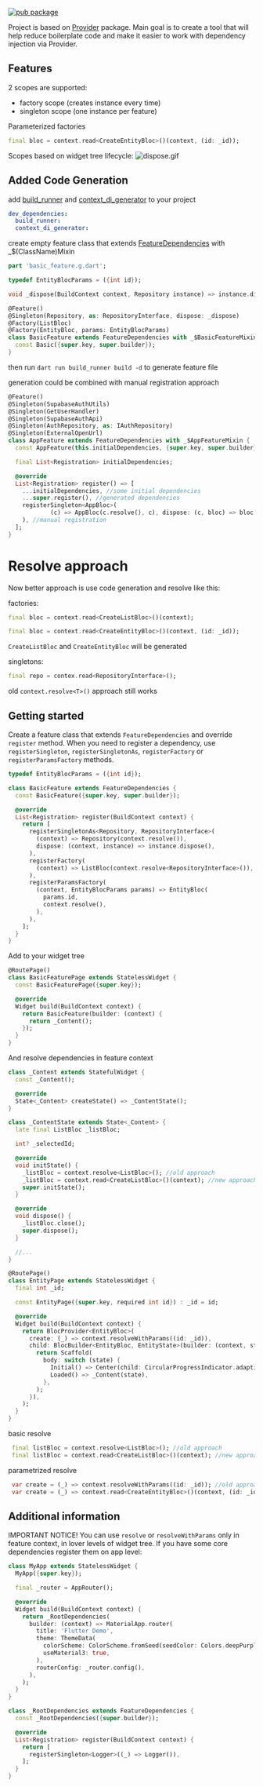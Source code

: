 <!--
This README describes the package. If you publish this package to pub.dev,
this README's contents appear on the landing page for your package.

For information about how to write a good package README, see the guide for
[writing package pages](https://dart.dev/tools/pub/writing-package-pages).

For general information about developing packages, see the Dart guide for
[creating packages](https://dart.dev/guides/libraries/create-packages)
and the Flutter guide for
[developing packages and plugins](https://flutter.dev/to/develop-packages).
-->
[![pub package](https://img.shields.io/pub/v/context_di.svg)](https://pub.dev/packages/context_di)

Project is based on [Provider](https://pub.dev/packages/provider) package.
Main goal is to create a tool that will help reduce boilerplate code and
make it easier to work with dependency injection via Provider.

## Features
2 scopes are supported:
- factory scope (creates instance every time)
- singleton scope (one instance per feature)

Parameterized factories
```dart
final bloc = context.read<CreateEntityBloc>()(context, (id: _id));
```

Scopes based on widget tree lifecycle:
![dispose.gif](dispose.gif)

## Added Code Generation

add [build_runner](https://pub.dev/packages/build_runner) and [context_di_generator](https://pub.dev/packages/context_di_generator) to your project
```yaml
dev_dependencies:
  build_runner:
  context_di_generator:
```

create empty feature class that extends [FeatureDependencies](https://pub.dev/documentation/context_di/latest/context_di/FeatureDependencies-class.html)
with _$(ClassName)Mixin
```dart
part 'basic_feature.g.dart';

typedef EntityBlocParams = ({int id});

void _dispose(BuildContext context, Repository instance) => instance.dispose();

@Feature()
@Singleton(Repository, as: RepositoryInterface, dispose: _dispose)
@Factory(ListBloc)
@Factory(EntityBloc, params: EntityBlocParams)
class BasicFeature extends FeatureDependencies with _$BasicFeatureMixin {
  const Basic({super.key, super.builder});
}
```

then run `dart run build_runner build -d` to generate feature file

generation could be combined with manual registration approach
```dart
@Feature()
@Singleton(SupabaseAuthUtils)
@Singleton(GetUserHandler)
@Singleton(SupabaseAuthApi)
@Singleton(AuthRepository, as: IAuthRepository)
@Singleton(ExternalOpenUrl)
class AppFeature extends FeatureDependencies with _$AppFeatureMixin {
  const AppFeature(this.initialDependencies, {super.key, super.builder});

  final List<Registration> initialDependencies;

  @override
  List<Registration> register() => [
    ...initialDependencies, //some initial dependencies
    ...super.register(), //generated dependencies
    registerSingleton<AppBloc>(
            (c) => AppBloc(c.resolve(), c), dispose: (c, bloc) => bloc.close()
    ), //manual registration
  ];
}
```

# Resolve approach

Now better approach is use code generation and resolve like this:

factories:
```dart
final bloc = context.read<CreateListBloc>()(context);

final bloc = context.read<CreateEntityBloc>()(context, (id: _id));
```
`CreateListBloc` and `CreateEntityBloc` will be generated

singletons:
```dart
final repo = contex.read<RepositoryInterface>();
```
old `context.resolve<T>()` approach still works

## Getting started
Create a feature class that extends `FeatureDependencies` and override `register` method.
When you need to register a dependency, use `registerSingleton`, `registerSingletonAs`, `registerFactory` or `registerParamsFactory` methods.

```dart
typedef EntityBlocParams = ({int id});

class BasicFeature extends FeatureDependencies {
  const BasicFeature({super.key, super.builder});

  @override
  List<Registration> register(BuildContext context) {
    return [
      registerSingletonAs<Repository, RepositoryInterface>(
        (context) => Repository(context.resolve()),
        dispose: (context, instance) => instance.dispose(),
      ),
      registerFactory(
        (context) => ListBloc(context.resolve<RepositoryInterface>()),
      ),
      registerParamsFactory(
        (context, EntityBlocParams params) => EntityBloc(
          params.id,
          context.resolve(),
        ),
      ),
    ];
  }
}
```

Add to your widget tree
```dart
@RoutePage()
class BasicFeaturePage extends StatelessWidget {
  const BasicFeaturePage({super.key});

  @override
  Widget build(BuildContext context) {
    return BasicFeature(builder: (context) {
      return _Content();
    });
  }
}
```

And resolve dependencies in feature context
```dart
class _Content extends StatefulWidget {
  const _Content();

  @override
  State<_Content> createState() => _ContentState();
}

class _ContentState extends State<_Content> {
  late final ListBloc _listBloc;

  int? _selectedId;

  @override
  void initState() {
    _listBloc = context.resolve<ListBloc>(); //old approach
    _listBloc = context.read<CreateListBloc>()(context); //new approach
    super.initState();
  }

  @override
  void dispose() {
    _listBloc.close();
    super.dispose();
  }

  //...
}
```
```dart
@RoutePage()
class EntityPage extends StatelessWidget {
  final int _id;

  const EntityPage({super.key, required int id}) : _id = id;

  @override
  Widget build(BuildContext context) {
    return BlocProvider<EntityBloc>(
      create: (_) => context.resolveWithParams((id: _id)),
      child: BlocBuilder<EntityBloc, EntityState>(builder: (context, state) {
        return Scaffold(
          body: switch (state) {
            Initial() => Center(child: CircularProgressIndicator.adaptive()),
            Loaded() => _Content(state),
          },
        );
      }),
    );
  }
}
```

basic resolve
```dart
 final listBloc = context.resolve<ListBloc>(); //old approach
 final listBloc = context.read<CreateListBloc>()(context); //new approach
```

parametrized resolve
```dart
 var create = (_) => context.resolveWithParams((id: _id)); //old approach
 var create = (_) => context.read<CreateEntityBloc>()(context, (id: _id)); //new approach
```

## Additional information

IMPORTANT NOTICE! You can use `resolve` or `resolveWithParams` only in feature context, in lover levels of widget tree.
If you have some core dependencies register them on app level:
```dart
class MyApp extends StatelessWidget {
  MyApp({super.key});

  final _router = AppRouter();

  @override
  Widget build(BuildContext context) {
    return _RootDependencies(
      builder: (context) => MaterialApp.router(
        title: 'Flutter Demo',
        theme: ThemeData(
          colorScheme: ColorScheme.fromSeed(seedColor: Colors.deepPurple),
          useMaterial3: true,
        ),
        routerConfig: _router.config(),
      ),
    );
  }
}

class _RootDependencies extends FeatureDependencies {
  const _RootDependencies({super.builder});

  @override
  List<Registration> register(BuildContext context) {
    return [
      registerSingleton<Logger>((_) => Logger()),
    ];
  }
}
```


